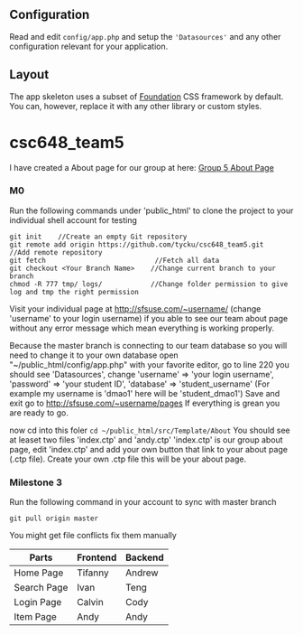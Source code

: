 

## Configuration

Read and edit `config/app.php` and setup the `'Datasources'` and any other
configuration relevant for your application.

## Layout

The app skeleton uses a subset of [Foundation](http://foundation.zurb.com/) CSS
framework by default. You can, however, replace it with any other library or
custom styles.

# csc648_team5
I have created a About page for our group at here: [Group 5 About Page](http://sfsuse.com/~su17g05/)

### M0
Run the following commands under 'public_html' to clone the project to your individual shell account for testing
```
git init    //Create an empty Git repository
git remote add origin https://github.com/tycku/csc648_team5.git          //Add remote repository
git fetch                           //Fetch all data
git checkout <Your Branch Name>    //Change current branch to your branch
chmod -R 777 tmp/ logs/            //Change folder permission to give log and tmp the right permission
```

Visit your individual page at http://sfsuse.com/~username/    (change 'username' to your login username) if you able to see our team about page without any error message which mean everything is working properly.

Because the master branch is connecting to our team database so you will need to change it to your own database 
open "~/public_html/config/app.php" with your favorite editor, go to line 220 you should see 'Datasources', 
change 'username' => 'your login username', 
       'password' => 'your student ID', 
       'database' => 'student_username'  (For example my username is 'dmao1' here will be 'student_dmao1')
Save and exit
go to http://sfsuse.com/~username/pages If everything is grean you are ready to go.

now cd into this foler ```cd ~/public_html/src/Template/About```
You should see at leaset two files 'index.ctp' and 'andy.ctp'
'index.ctp' is our group about page, edit 'index.ctp' and add your own button that link to your about page (.ctp file).
Create your own .ctp file this will be your about page.


### Milestone 3
Run the following command in your account to sync with master branch

```git pull origin master ```

You might get file conflicts fix them manually


 Parts | Frontend | Backend 
 --- | --- | ---
 Home Page | Tifanny | Andrew 
 Search Page | Ivan | Teng 
 Login Page | Calvin | Cody 
 Item Page | Andy | Andy 
